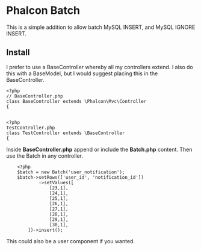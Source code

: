 Phalcon Batch
=============

This is a simple addition to allow batch MySQL INSERT, and MySQL IGNORE INSERT.

## Install
I prefer to use a BaseController whereby all my controllers extend. I also do this
with a BaseModel, but I would suggest placing this in the BaseController.

    <?php
    // BaseController.php
    class BaseController extends \Phalcon\Mvc\Controller
    {


    <?php
    TestController.php
    class TestController extends \BaseController
    {

Inside **BaseController.php** append or include the **Batch.php** content.
Then use the Batch in any controller.


        <?php
        $batch = new Batch('user_notification');
        $batch->setRows(['user_id', 'notification_id'])
                ->setValues([
                    [23,1],
                    [24,1],
                    [25,1],
                    [26,1],
                    [27,1],
                    [28,1],
                    [29,1],
                    [30,1],
            ])->insert();

This could also be a user component if you wanted.